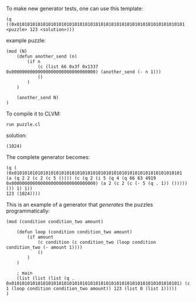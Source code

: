 To make new generator tests, one can use this template:

```
(q ((0x0101010101010101010101010101010101010101010101010101010101010101 <puzzle> 123 <solution>)))
```

example puzzle:

```
(mod (N)
    (defun another_send (n)
        (if n
            (c (list 66 0x3f 0x1337 0x00000000000000000000000000000000) (another_send (- n 1)))
            ()
        )
    )

    (another_send N)
)
```

To compile it to CLVM:

```
run puzzle.cl
```

solution:

```
(1024)
```

The complete generator becomes:

```
(q (
(0x0101010101010101010101010101010101010101010101010101010101010101
(a (q 2 2 (c 2 (c 5 ()))) (c (q 2 (i 5 (q 4 (q 66 63 4919 0x00000000000000000000000000000000) (a 2 (c 2 (c (- 5 (q . 1)) ())))) ()) 1) 1))
123 (1024))))
```

This is an example of a generator that _generates_ the puzzles programmatically:

```
(mod (condition condition_two amount)

    (defun loop (condition condition_two amount)
        (if amount
            (c condition (c condition_two (loop condition condition_two (- amount 1))))
            ()
        )
    )

    ; main
    (list (list (list (q . 0x0101010101010101010101010101010101010101010101010101010101010101) (c 1 (loop condition condition_two amount)) 123 (list 0 (list 1)))))
)
```
